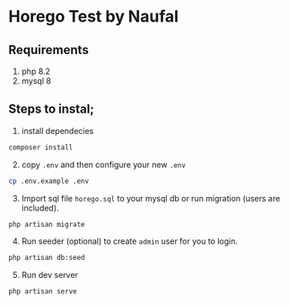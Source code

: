# Horego Test by Naufal

## Requirements
1. php 8.2
2. mysql 8

## Steps to instal;
1. install dependecies
```bash
composer install
```
2. copy `.env` and then configure your new `.env`
```bash
cp .env.example .env
```

3. Import sql file `horego.sql` to your mysql db or run migration (users are included). 
```bash
php artisan migrate
```

4. Run seeder (optional) to create `admin` user for you to login.
```bash
php artisan db:seed
```

5. Run dev server
```bash
php artisan serve
```
